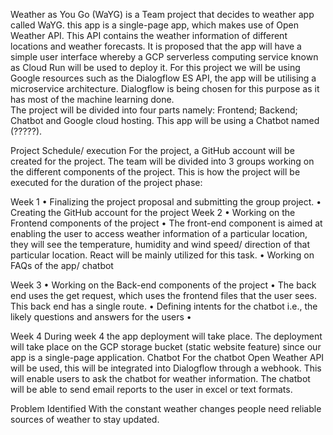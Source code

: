 Weather as You Go (WaYG) is a Team project that decides to weather app called WaYG.  this app is a single-page app, which makes use of Open Weather API. This API contains the weather information of different locations and weather forecasts.  It is proposed that the app will have a simple user interface whereby a GCP serverless computing service known as Cloud Run will be used to deploy it.  For this project we will be using Google resources such as the Dialogflow ES API, the app will be utilising a microservice architecture.  Dialogflow is being chosen for this purpose as it has most of the machine learning done.  
The project will be divided into four parts namely: Frontend; Backend; Chatbot and Google cloud hosting. This app will be using a Chatbot named (?????).

Project Schedule/ execution
For the project, a GitHub account will be created for the project.  The team will be divided into 3 groups working on the different components of the project. This is how the project will be executed for the duration of the project phase:

Week 1
    • Finalizing the project proposal and submitting the group project.
    • Creating the GitHub account for the project
Week 2
    • Working on the Frontend components of the project
    • The front-end component is aimed at enabling the user to access weather information of a particular location, they will see the temperature, humidity and wind speed/ direction of that particular location.  React will be mainly utilized for this task.
    • Working on FAQs of the app/ chatbot

Week 3
    • Working on the Back-end components of the project
    • The back end uses the get request, which uses the frontend files that the user sees. This back end has a single route.
    • Defining intents for the chatbot i.e., the likely questions and answers for the users
    • 

Week 4
During week 4 the app deployment will take place.  The deployment will take place on the GCP storage bucket (static website feature) since our app is a single-page application. 
Chatbot 
For the chatbot Open Weather API will be used, this will be integrated into Dialogflow through a webhook.  This will enable users to ask the chatbot for weather information.  The chatbot will be able to send email reports to the user in excel or text formats. 

Problem Identified 
With the constant weather changes people need reliable sources of weather to stay updated.
